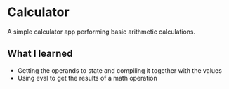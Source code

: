 # Calculator
A simple calculator app performing basic arithmetic calculations.

## What I learned
- Getting the operands to state and compiling it together with the values
- Using eval to get the results of a math operation
